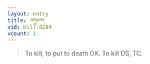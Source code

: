 ```yaml
---
layout: entry
title: འགུམས་
vid: Hill:0284
vcount: 1
---
```

> To kill; to put to death DK\. To kill DS, TC\.


